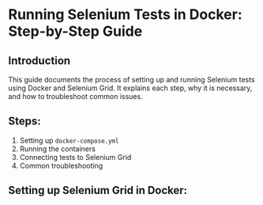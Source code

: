 # Running Selenium Tests in Docker: Step-by-Step Guide

## Introduction

This guide documents the process of setting up and running Selenium tests using Docker and Selenium Grid. It explains each step, why it is necessary, and how to troubleshoot common issues.

## Steps:

1. Setting up `docker-compose.yml`
2. Running the containers
3. Connecting tests to Selenium Grid
4. Common troubleshooting

## Setting up Selenium Grid in Docker:




